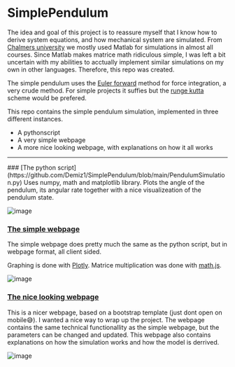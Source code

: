 # SimplePendulum
The idea and goal of this project is to reassure myself that I know how to derive system equations, and how mechanical system are simulated. From [Chalmers university](www.chalmers.se) we mostly used Matlab for simulations in almost all courses. Since Matlab makes matrice math ridiculous simple, I was left a bit uncertain with my abilities to acctually implement similar simulations on my own in other languages. Therefore, this repo was created.


The simple pendulum uses the [Euler forward](https://en.wikipedia.org/wiki/Euler_method) method for force integration, a very crude method. For simple projects it suffies but the [runge kutta](https://en.wikipedia.org/wiki/Runge%E2%80%93Kutta_methods) scheme would be prefered.


This repo contains the simple pendulum simulation, implemented in three different instances.
- A pythonscript
- A very simple webpage
- A more nice looking webpage, with explanations on how it all works
<hr>
### [The python script](https://github.com/Demiz1/SimplePendulum/blob/main/PendulumSimulation.py)
Uses numpy, math and matplotlib library.
Plots the angle of the pendulum, its angular rate together with a nice visualizeation of the pendulum state.

![image](https://user-images.githubusercontent.com/38656281/158705258-61eec079-da3e-4e05-a842-64e4db7e379c.png)

### [The simple webpage](https://github.com/Demiz1/SimplePendulum/tree/main/simpleWebpagePendulum)
The simple webpage does pretty much the same as the python script, but in webpage format, all client sided.

Graphing is done with [Plotly](https://plotly.com/javascript/). 
Matrice multiplication was done with [math.js](https://github.com/josdejong/mathjs).

![image](https://user-images.githubusercontent.com/38656281/158705033-0e1cb494-773c-41b3-84e1-fa14051fa9fc.png)


### [The nice looking webpage](https://github.com/Demiz1/SimplePendulum/tree/main/WebpagePendulum)
This is a nicer webpage, based on a bootstrap template (just dont open on mobile😅). I wanted a nice way to wrap up the project. The webpage contains the same technical functionallity as the simple webpage, but the parameters can be changed and updated. This webpage also contains explanations on how the simulation works and how the model is derrived.

![image](https://user-images.githubusercontent.com/38656281/158707701-c92348be-2a5e-42e5-940f-390f313de3f2.png)
